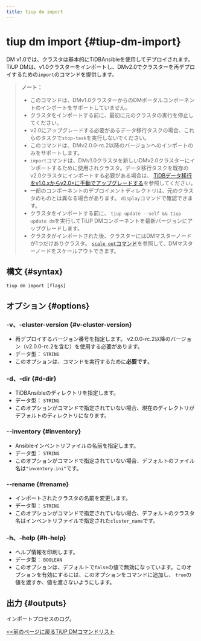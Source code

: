 ```yaml
---
title: tiup dm import
---
```


# tiup dm import {#tiup-dm-import}

DM v1.0では、クラスタは基本的にTiDBAnsibleを使用してデプロイされます。 TiUP DMは、v1.0クラスターをインポートし、DMv2.0でクラスターを再デプロイするための`import`のコマンドを提供します。

> **ノート：**
>
> -   このコマンドは、DMv1.0クラスターからのDMポータルコンポーネントのインポートをサポートしていません。
> -   クラスタをインポートする前に、最初に元のクラスタの実行を停止してください。
> -   v2.0にアップグレードする必要があるデータ移行タスクの場合、これらのタスクで`stop-task`を実行しないでください。
> -   このコマンドは、DMv2.0.0-rc.2以降のバージョンへのインポートのみをサポートします。
> -   `import`コマンドは、DMv1.0クラスタを新しいDMv2.0クラスターにインポートするために使用されクラスタ。データ移行タスクを既存のv2.0クラスタにインポートする必要がある場合は、 [TiDBデータ移行をv1.0.xからv2.0+に手動でアップグレードする](/dm/manually-upgrade-dm-1.0-to-2.0.md)を参照してください。
> -   一部のコンポーネントのデプロイメントディレクトリは、元のクラスタのものとは異なる場合があります。 `display`コマンドで確認できます。
> -   クラスタをインポートする前に、 `tiup update --self && tiup update dm`を実行してTiUP DMコンポーネントを最新バージョンにアップグレードします。
> -   クラスタがインポートされた後、クラスターにはDMマスターノードが1つだけありクラスタ。 [`scale out`コマンド](/tiup/tiup-component-dm-scale-out.md)を参照して、DMマスターノードをスケールアウトできます。

## 構文 {#syntax}

```shell
tiup dm import [flags]
```

## オプション {#options}

### -v、-cluster-version {#v-cluster-version}

-   再デプロイするバージョン番号を指定します。 v2.0.0-rc.2以降のバージョン（v2.0.0-rc.2を含む）を使用する必要があります。
-   データ型： `STRING`
-   このオプションは、コマンドを実行するために**必要です**。

### -d、-dir {#d-dir}

-   TiDBAnsibleのディレクトリを指定します。
-   データ型： `STRING`
-   このオプションがコマンドで指定されていない場合、現在のディレクトリがデフォルトのディレクトリになります。

### &#x20;--inventory {#inventory}

-   Ansibleインベントリファイルの名前を指定します。
-   データ型： `STRING`
-   このオプションがコマンドで指定されていない場合、デフォルトのファイル名は`"inventory.ini"`です。

### --rename {#rename}

-   インポートされたクラスタの名前を変更します。
-   データ型： `STRING`
-   このオプションがコマンドで指定されていない場合、デフォルトのクラスタ名はインベントリファイルで指定された`cluster_name`です。

### -h、-help {#h-help}

-   ヘルプ情報を印刷します。
-   データ型： `BOOLEAN`
-   このオプションは、デフォルトで`false`の値で無効になっています。このオプションを有効にするには、このオプションをコマンドに追加し、 `true`の値を渡すか、値を渡さないようにします。

## 出力 {#outputs}

インポートプロセスのログ。

[&lt;&lt;前のページに戻るTiUP DMコマンドリスト](/tiup/tiup-component-dm.md#command-list)

